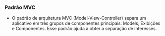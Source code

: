 ### Padrão MVC

- O padrão de arquitetura MVC (Model-View-Controller) separa um aplicativo em três grupos de componentes principais: Models, Exibições e Componentes. Esse padrão ajuda a obter a separação de interesses.

